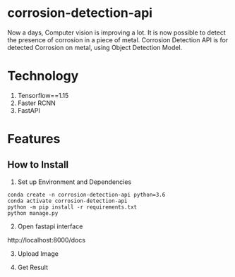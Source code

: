 # corrosion-detection-api

Now a days, Computer vision is improving a lot. It is now possible to detect the presence of corrosion in a piece of metal.
Corrosion Detection API is for detected Corrosion on metal, using Object Detection Model.

# Technology

1. Tensorflow==1.15
2. Faster RCNN
3. FastAPI


# Features


## How to Install

1. Set up Environment and Dependencies
``` 
conda create -n corrosion-detection-api python=3.6
conda activate corrosion-detection-api
python -m pip install -r requirements.txt
python manage.py
```

2. Open fastapi interface

http://localhost:8000/docs

3. Upload Image 

4. Get Result


